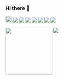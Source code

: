 ### Hi there 👋

<p align="left"> 
  <a href="https://github.com/S-Koiso/S-Koiso/">
    <img height="20px"src="https://komarev.com/ghpvc/?username=S-Koiso" alt="S-Koiso" />
  </a>
  <img src="https://img.shields.io/badge/-R-276DC3.svg?logo=r&style=popout">
  <img src="https://img.shields.io/badge/-Visualstudiocode-007ACC.svg?logo=visualstudiocode&style=popout">
  <img src="https://img.shields.io/badge/-Github-181717.svg?logo=github&style=popout">
  <img src="https://img.shields.io/badge/-Microsoft-666666.svg?logo=microsoft&style=popout">
  <img src="https://img.shields.io/badge/-Microsoftexcel-217346.svg?logo=microsoftexcel&style=popout">
  <img src="https://img.shields.io/badge/-Microsoftpowerpoint-D24726.svg?logo=microsoftpowerpoint&style=popout">
  <img src="https://img.shields.io/badge/-Python-3776AB.svg?logo=python&style=popout">   
</p>
<!--- ^great icon generator
https://tech-blog.s-yoshiki.com/entry/150#%E3%82%A2%E3%82%A4%E3%82%B3%E3%83%B3%E3%82%B8%E3%82%A7%E3%83%8D%E3%83%AC%E3%83%BC%E3%82%BF%E3%82%92%E4%BD%9C%E3%81%A3%E3%81%9F%E3%80%82
--->

<p align="left">
   <a href="https://github.com/anuraghazra/github-readme-stats">
      <img align="left" height="150px" src="https://github-readme-stats.vercel.app/api?username=S-Koiso&show_icons=true&theme=monokai&count_private=true" />
   </a>
   <a href="https://github.com/anuraghazra/github-readme-stats">
      <img align="left" src="https://github-readme-stats.vercel.app/api/top-langs/?username=S-Koiso&layout=compact&count_private=true&show_icons=true&langs_count=3&theme=monokai" />
   </a>
</p>

<!--
![Anurag's GitHub stats](https://github-readme-stats.vercel.app/api?username=S-Koiso&show_icons=true&theme=monokai&count_private=true)
[![Top Langs](https://github-readme-stats.vercel.app/api/top-langs/?username=S-Koiso&theme=monokai)](https://github.com/anuraghazra/github-readme-stats)
<a href="https://github.com/anuraghazra/github-readme-stats">
   <img align="left" height="120px" src="https://github-readme-stats.vercel.app/api?username=S-Koiso&show_icons=true&theme=monokai&count_private=true" />
</a>
<p align="left"> 
<a href="https://github.com/anuraghazra/github-readme-stats">
   <img align="left" height="120px" src="https://github-readme-stats.vercel.app/api/pin/?username=S-Koiso&repo=opa-deworming&theme=monokai" />
</a>
</p>

-->

<!--
**S-Koiso/S-Koiso** is a ✨ _special_ ✨ repository because its `README.md` (this file) appears on your GitHub profile.

Here are some ideas to get you started:

- 🔭 I’m currently working on ...
- 🌱 I’m currently learning ...
- 👯 I’m looking to collaborate on ...
- 🤔 I’m looking for help with ...
- 💬 Ask me about ...
- 📫 How to reach me: ...
- 😄 Pronouns: ...
- ⚡ Fun fact: ...
-->
